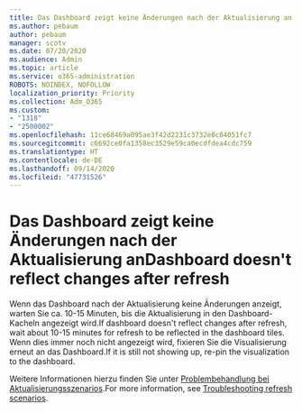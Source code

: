 ```yaml
---
title: Das Dashboard zeigt keine Änderungen nach der Aktualisierung an
ms.author: pebaum
author: pebaum
manager: scotv
ms.date: 07/20/2020
ms.audience: Admin
ms.topic: article
ms.service: o365-administration
ROBOTS: NOINDEX, NOFOLLOW
localization_priority: Priority
ms.collection: Adm_O365
ms.custom:
- "1318"
- "2500002"
ms.openlocfilehash: 11ce68469a095ae3f42d2231c3732e8c04051fc7
ms.sourcegitcommit: c6692ce0fa1358ec3529e59ca0ecdfdea4cdc759
ms.translationtype: HT
ms.contentlocale: de-DE
ms.lasthandoff: 09/14/2020
ms.locfileid: "47731526"
---
```

# <a name="dashboard-doesnt-reflect-changes-after-refresh"></a><span data-ttu-id="461f7-102">Das Dashboard zeigt keine Änderungen nach der Aktualisierung an</span><span class="sxs-lookup"><span data-stu-id="461f7-102">Dashboard doesn't reflect changes after refresh</span></span>

<span data-ttu-id="461f7-103">Wenn das Dashboard nach der Aktualisierung keine Änderungen anzeigt, warten Sie ca. 10-15 Minuten, bis die Aktualisierung in den Dashboard-Kacheln angezeigt wird.</span><span class="sxs-lookup"><span data-stu-id="461f7-103">If dashboard doesn't reflect changes after refresh, wait about 10-15 minutes for refresh to be reflected in the dashboard tiles.</span></span> <span data-ttu-id="461f7-104">Wenn dies immer noch nicht angezeigt wird, fixieren Sie die Visualisierung erneut an das Dashboard.</span><span class="sxs-lookup"><span data-stu-id="461f7-104">If it is still not showing up, re-pin the visualization to the dashboard.</span></span>

<span data-ttu-id="461f7-105">Weitere Informationen hierzu finden Sie unter [Problembehandlung bei Aktualisierungsszenarios](https://docs.microsoft.com/power-bi/refresh-troubleshooting-refresh-scenarios).</span><span class="sxs-lookup"><span data-stu-id="461f7-105">For more information, see [Troubleshooting refresh scenarios](https://docs.microsoft.com/power-bi/refresh-troubleshooting-refresh-scenarios).</span></span>
